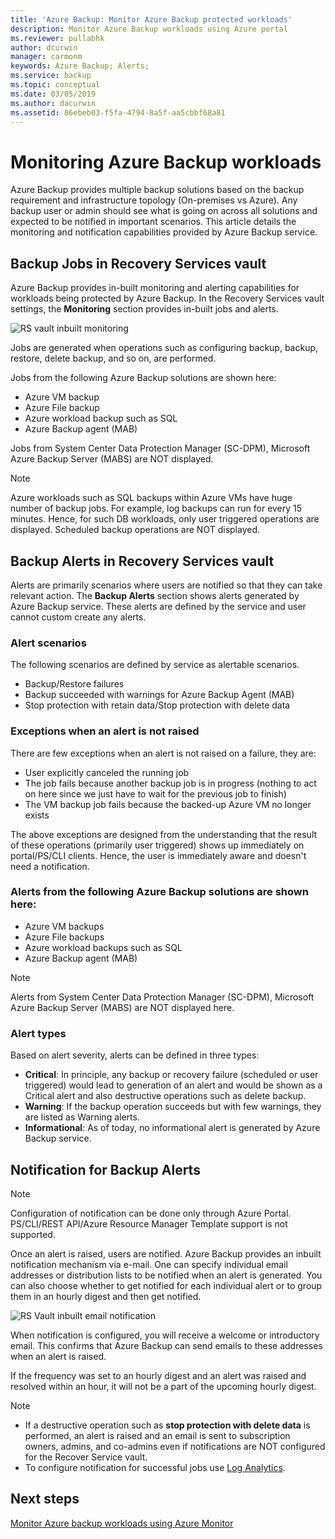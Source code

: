 ```yaml
---
title: 'Azure Backup: Monitor Azure Backup protected workloads'
description: Monitor Azure Backup workloads using Azure portal
ms.reviewer: pullabhk
author: dcurwin
manager: carmonm
keywords: Azure Backup; Alerts;
ms.service: backup
ms.topic: conceptual
ms.date: 03/05/2019
ms.author: dacurwin
ms.assetid: 86ebeb03-f5fa-4794-8a5f-aa5cbbf68a81
---
```


# Monitoring Azure Backup workloads

Azure Backup provides multiple backup solutions based on the backup requirement and infrastructure topology (On-premises vs Azure). Any backup user or admin should see what is going on across all solutions and expected to be notified in important scenarios. This article details the monitoring and notification capabilities provided by Azure Backup service.

## Backup Jobs in Recovery Services vault

Azure Backup provides in-built monitoring and alerting capabilities for workloads being protected by Azure Backup. In the Recovery Services vault settings, the **Monitoring** section provides in-built jobs and alerts.

![RS vault inbuilt monitoring](media/backup-azure-monitoring-laworkspace/rs-vault-inbuiltmonitoring.png)

Jobs are generated when operations such as configuring backup, backup, restore, delete backup, and so on, are performed.

Jobs from the following Azure Backup solutions are shown here:

  - Azure VM backup
  - Azure File backup
  - Azure workload backup such as SQL
  - Azure Backup agent (MAB)

Jobs from System Center Data Protection Manager (SC-DPM), Microsoft Azure Backup Server (MABS) are NOT displayed.

> [!NOTE]
> Azure workloads such as SQL backups within Azure VMs have huge number of backup jobs. For example, log backups can run for every 15 minutes. Hence, for such DB workloads, only user triggered operations are displayed. Scheduled backup operations are NOT displayed.

## Backup Alerts in Recovery Services vault

Alerts are primarily scenarios where users are notified so that they can take relevant action. The **Backup Alerts** section shows alerts generated by Azure Backup service. These alerts are defined by the service and user cannot custom create any alerts.

### Alert scenarios
The following scenarios are defined by service as alertable scenarios.

  - Backup/Restore failures
  - Backup succeeded with warnings for Azure Backup Agent (MAB)
  - Stop protection with retain data/Stop protection with delete data

### Exceptions when an alert is not raised
There are few exceptions when an alert is not raised on a failure, they are:

  - User explicitly canceled the running job
  - The job fails because another backup job is in progress (nothing to act on here since we just have to wait for the previous job to finish)
  - The VM backup job fails because the backed-up Azure VM no longer exists

The above exceptions are designed from the understanding that the result of these operations (primarily user triggered) shows up immediately on portal/PS/CLI clients. Hence, the user is immediately aware and doesn't need a notification.

### Alerts from the following Azure Backup solutions are shown here:

  - Azure VM backups
  - Azure File backups
  - Azure workload backups such as SQL
  - Azure Backup agent (MAB)

> [!NOTE]
> Alerts from System Center Data Protection Manager (SC-DPM), Microsoft Azure Backup Server (MABS) are NOT displayed here.

### Alert types
Based on alert severity, alerts can be defined in three types:

  - **Critical**: In principle, any backup or recovery failure (scheduled or user triggered) would lead to generation of an alert and would be shown as a Critical alert and also destructive operations such as delete backup.
  - **Warning**: If the backup operation succeeds but with few warnings, they are listed as Warning alerts.
  - **Informational**: As of today, no informational alert is generated by Azure Backup service.

## Notification for Backup Alerts

> [!NOTE]
> Configuration of notification can be done only through Azure Portal. PS/CLI/REST API/Azure Resource Manager Template support is not supported.

Once an alert is raised, users are notified. Azure Backup provides an inbuilt notification mechanism via e-mail. One can specify individual email addresses or distribution lists to be notified when an alert is generated. You can also choose whether to get notified for each individual alert or to group them in an hourly digest and then get notified.

![RS Vault inbuilt email notification](media/backup-azure-monitoring-laworkspace/rs-vault-inbuiltnotification.png)

When notification is configured, you will receive a welcome or introductory email. This confirms that Azure Backup can send emails to these addresses when an alert is raised.<br>

If the frequency was set to an hourly digest and an alert was raised and resolved within an hour, it will not be a part of the upcoming hourly digest.

> [!NOTE]
>
> * If a destructive operation such as **stop protection with delete data** is performed, an alert is raised and an email is sent to subscription owners, admins, and co-admins even if notifications are NOT configured for the Recover Service vault.
> * To configure notification for successful jobs use [Log Analytics](backup-azure-monitoring-use-azuremonitor.md#using-log-analytics-workspace).

## Next steps

[Monitor Azure backup workloads using Azure Monitor](backup-azure-monitoring-use-azuremonitor.md)
